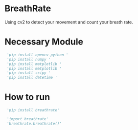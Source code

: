 # BreathRate

Using cv2 to detect your movement and count your breath rate.


# Necessary Module
```python
 'pip install opencv-python '
 'pip install numpy '
 'pip install matplotlib '
 'pip install matplotlib '
 'pip install scipy '
 'pip install datetime '
```

# How to run

```python
 'pip install breathrate'
```
```python
 'import breathrate'
 'breathrate.breathrate()'
```